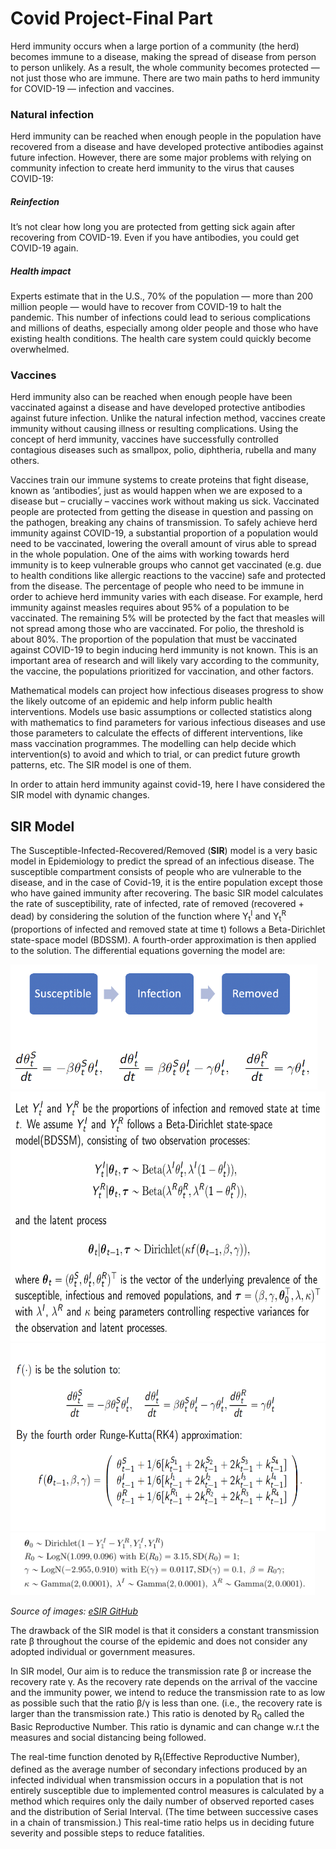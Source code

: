 # Covid Project-Final Part
Herd immunity occurs when a large portion of a community (the herd) becomes immune to a disease, making the spread of disease from person to person unlikely. As a result, the whole community becomes protected — not just those who are immune.
There are two main paths to herd immunity for COVID-19 — infection and vaccines.

### Natural infection
Herd immunity can be reached when enough people in the population have recovered from a disease and have developed protective antibodies against future infection.
However, there are some major problems with relying on community infection to create herd immunity to the virus that causes COVID-19:
##### Reinfection 
It’s not clear how long you are protected from getting sick again after recovering from COVID-19. Even if you have antibodies, you could get COVID-19 again.
##### Health impact
Experts estimate that in the U.S., 70% of the population — more than 200 million people — would have to recover from COVID-19 to halt the pandemic. This number of infections could lead to serious complications and millions of deaths, especially among older people and those who have existing health conditions. The health care system could quickly become overwhelmed.
### Vaccines
Herd immunity also can be reached when enough people have been vaccinated against a disease and have developed protective antibodies against future infection. Unlike the natural infection method, vaccines create immunity without causing illness or resulting complications. Using the concept of herd immunity, vaccines have successfully controlled contagious diseases such as smallpox, polio, diphtheria, rubella and many others.

Vaccines train our immune systems to create proteins that fight disease, known as ‘antibodies’, just as would happen when we are exposed to a disease but – crucially – vaccines work without making us sick. Vaccinated people are protected from getting the disease in question and passing on the pathogen, breaking any chains of transmission.
                To safely achieve herd immunity against COVID-19, a substantial proportion of a population would need to be vaccinated, lowering the overall amount of virus able to spread in the whole population. One of the aims with working towards herd immunity is to keep vulnerable groups who cannot get vaccinated (e.g. due to health conditions like allergic reactions to the vaccine) safe and protected from the disease. 
                The percentage of people who need to be immune in order to achieve herd immunity varies with each disease. For example, herd immunity against measles requires about 95% of a population to be vaccinated. The remaining 5% will be protected by the fact that measles will not spread among those who are vaccinated. For polio, the threshold is about 80%. 
                The proportion of the population that must be vaccinated against COVID-19 to begin inducing herd immunity is not known. This is an important area of research and will likely vary according to the community, the vaccine, the populations prioritized for vaccination, and other factors.
             
 
 Mathematical models can project how infectious diseases progress to show the likely outcome of an epidemic and help inform public health interventions. Models use basic assumptions or collected statistics along with mathematics to find parameters for various infectious diseases and use those parameters to calculate the effects of different interventions, like mass vaccination programmes. The modelling can help decide which intervention(s) to avoid and which to trial, or can predict future growth patterns, etc. The SIR model is one of them.  

In order to attain herd immunity against covid-19, here I have considered the SIR model with dynamic changes. 
 ## SIR Model
 
The Susceptible-Infected-Recovered/Removed (__SIR__) model is a very basic model in Epidemiology to predict the spread of an infectious disease. The susceptible compartment consists of people who are vulnerable to the disease, and in the case of Covid-19, it is the entire population except those who have gained immunity after recovering. The basic SIR model calculates the rate of susceptibility, rate of infected, rate of removed (recovered + dead) by considering the solution of the function where Y<sub>t</sub><sup>I</sup> and Y<sub>t</sub><sup>R</sup> (proportions of infected and removed state at time t) follows a Beta-Dirichlet state-space model (BDSSM). A fourth-order approximation is then applied to the solution. The differential equations governing the model are:

<img src="https://github.com/Nitin1901/Indian-eSIR-model/blob/master/Assets/SIR_model.png" height=200>
<img src="https://github.com/Nitin1901/Indian-eSIR-model/blob/master/Assets/SIR_eq_1.png" height=400>
<img src="https://github.com/Nitin1901/Indian-eSIR-model/blob/master/Assets/SIR_model_soln.png" height=300>
<img src="https://github.com/Nitin1901/Indian-eSIR-model/blob/master/Assets/priors.png" height=100>

*Source of images: [eSIR GitHub](https://github.com/lilywang1988/eSIR)*

The drawback of the SIR model is that it considers a constant transmission rate β throughout the course of the epidemic and does not consider any adopted individual or government measures.

In SIR model, Our aim is to reduce the transmission rate β or increase the recovery rate γ. As the recovery rate depends on the arrival of the vaccine and the immunity power, we intend to reduce the transmission rate to as low as possible such that the ratio β/γ is less than one. (i.e., the recovery rate is larger than the transmission rate.) This ratio is denoted by R<sub>0</sub> called the Basic Reproductive Number. This ratio is dynamic and can change w.r.t the measures and social distancing being followed. 

The real-time function denoted by R<sub>t</sub>(Effective Reproductive Number), defined as the average number of secondary infections produced by an infected individual when transmission occurs in a population that is not entirely susceptible due to implemented control measures is calculated by a method which requires only the daily number of observed reported cases and the distribution of Serial Interval. (The time between successive cases in a chain of transmission.) This real-time ratio helps us in deciding future severity and possible steps to reduce fatalities.


